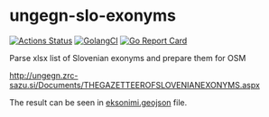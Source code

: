 # ungegn-slo-exonyms

[![Actions Status](https://github.com/stefanb/ungegn-slo-exonyms/workflows/Go/badge.svg)](https://github.com/stefanb/ungegn-slo-exonyms/actions)
[![GolangCI](https://golangci.com/badges/github.com/stefanb/ungegn-slo-exonyms-lint.svg)](https://golangci.com/r/github.com/stefanb/ungegn-slo-exonyms)
[![Go Report Card](https://goreportcard.com/badge/github.com/stefanb/ungegn-slo-exonyms)](https://goreportcard.com/report/github.com/stefanb/ungegn-slo-exonyms)

Parse xlsx list of Slovenian exonyms and prepare them for OSM

http://ungegn.zrc-sazu.si/Documents/THEGAZETTEEROFSLOVENIANEXONYMS.aspx

The result can be seen in [eksonimi.geojson](eksonimi.geojson) file.